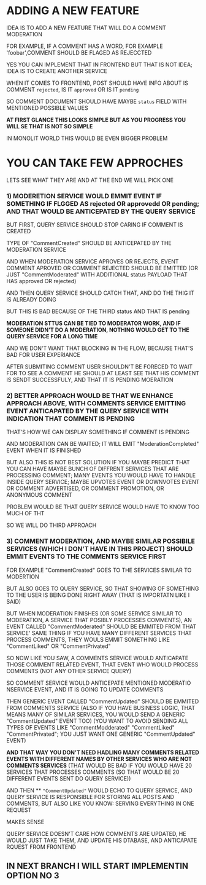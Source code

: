 # ADDING A NEW FEATURE

IDEA IS TO ADD A NEW FEATURE THAT WILL DO A COMMENT MODERATION

FOR EXAMPLE, IF A COMMENT HAS A WORD, FOR EXAMPLE 'foobar',COMMENT SHOULD BE FLAGED AS REJECCTED

YES YOU CAN IMPLEMENT THAT IN FRONTEND BUT THAT IS NOT IDEA; IDEA IS TO CREATE ANOTHER SERVICE

WHEN IT COMES TO FRONTEND, POST SHOULD HAVE INFO ABOUT IS COMMENT `rejected`, IS IT `approved` OR IS IT `pending`

SO COMMENT DOCUMENT SHOULD HAVE MAYBE `status` FIELD WITH MENTIONED POSSIBLE VALUES

**AT FIRST GLANCE THIS LOOKS SIMPLE BUT AS YOU PROGRESS YOU WILL SE THAT IS NOT SO SIMPLE**

IN MONOLIT WORLD THIS WOULD BE EVEN BIGGER PROBLEM

# YOU CAN TAKE FEW APPROCHES

LETS SEE WHAT THEY ARE AND AT THE END WE WILL PICK ONE

### 1) MODERETION SERVICE WOULD EMMIT EVENT IF SOMETHING IF FLGGED AS rejected OR approvedd OR pending; AND THAT WOULD BE ANTICEPATED BY THE QUERY SERVICE

BUT FIRST, QUERY SERVICE SHOULD STOP CARING IF COMMENT IS CREATED

TYPE OF "CommentCreated" SHOULD BE ANTICEPATED BY THE MODERATION SERVICE

AND WHEN MODERATION SERVICE APROVES OR REJECTS, EVENT COMMENT APROVED OR COMMENT REJECTED SHOULD BE EMITTED (OR JUST "CommentModerated" WITH ADDITIONAL status PAYLOAD THAT HAS approved OR rejected)

AND THEN QUERY SERVICE SHOULD CATCH THAT, AND DO THE THIG IT IS ALREADY DOING

BUT THIS IS BAD BECAUSE OF THE THIRD status AND THAT IS pending

**MODERATION STTUS CAN BE TIED TO MODERATOR WORK, AND IF SOMEONE DIDN'T DO A MODERATION, NOTHING WOULD GET TO THE QUERY SERVICE FOR A LONG TIME**

AND WE DON'T WANT THAT BLOCKING IN THE FLOW, BECAUSE THAT'S BAD FOR USER EXPERIANCE

AFTER SUBMITING COMMENT USER SHOULDN'T BE FORECED TO WAIT FOR TO SEE A COMMENT HE SHOULD AT LEAST SEE THAT HIS COMMENT IS SENDT SUCCESSFULY, AND THAT IT IS PENDING MOERATION

### 2) BETTER APPROACH WOULD BE THAT WE ENHANCE APPROACH ABOVE, WITH COMMENTS SERVICE EMITTING EVENT ANTICAPATED BY THE QUERY SERVICE WITH INDICATION THAT COMMENT IS PENDING

THAT'S HOW WE CAN DISPLAY SOMETHING IF COMMENT IS PENDING

AND MODERATION CAN BE WAITED; IT WILL EMIT "ModerationCompleted" EVENT WHEN IT IS FINISHED

BUT ALSO THIS IS NOT BEST SOLUTION IF YOU MAYBE PREDICT THAT YOU CAN HAVE MAYBE BUNCH OF DIFFRENT SERVICES THAT ARE PROCESSING COMMENT; MANY EVENTS YOU WOULD HAVE TO HANDLE INSIDE QUERY SERVICE; MAYBE UPVOTES EVENT OR DOWNVOTES EVENT OR COMMENT ADVERTISED, OR COMMENT PROMOTION, OR ANONYMOUS COMMENT

PROBLEM WOULD BE THAT QUERY SERVICE WOULD HAVE TO KNOW TOO MUCH OF THT

SO WE WILL DO THIRD APPROACH

### 3) COMMENT MODERATION, AND MAYBE SIMILAR POSSIBILE SERVICES (WHICH I DON'T HAVE IN THIS PROJECT) SHOULD EMMIT EVENTS TO THE COMMENTS SERVICE FIRST

FOR EXAMPLE "CommentCreated" GOES TO THE SERVICES SIMILAR TO MODERTION

BUT ALSO GOES TO QUERY SERVICE, SO THAT SHOWING OF SOMETHING TO THE USER IS BEING DONE RIGHT AWAY (THAT IS IMPORTATN LIKE I SAID)

BUT WHEN MODERATION FINISHES (OR SOME SERVICE SIMILAR TO MODERATION, A SERVICE THAT POSIBLY PROCESSES COMMENTS), AN EVENT CALLED "CommentModerated" SHOULD BE EMMITED FROM THAT SERVICE' SAME THING IF YOU HAVE MANY DIFFERENT SERVICES THAT PROCESS COMMENTS, THEY WOULS EMMIT SOMETHING LIKE "CommentLiked" OR "CommentPrivated"

SO NOW LIKE YOU SAW, A COMMENTS SERVICE WOULD ANTICAPATE THOSE COMMENT RELATED EVENT, THAT EVENT WHO WOULD PROCESS COMMENTS (NOT ANY OTHER SERVICE QUERY)

SO COMMENT SERVICE WOULD ANTICEPATE MENTIONED MODERATIO NSERVICE EVENT, AND IT IS GOING TO UPDATE COMMENTS

THEN GENERIC EVENT CALLED "CommentUpdated" SHOULD BE EMMITED FROM COMMENTS SERVICE (ALSO IF YOU HAVE BUSINESS LOGIC, THAT MEANS MANY OF SIMILAR SERVICES, YOU WOULD SEND A GENERIC "CommentUpdated" EVENT TOO) (YOU WANT TO AVOID SENDING ALL TYPES OF EVENTS LIKE "CommentModderated" "CommentLiked" "CommentPrivated"; YOU JUST WANT ONE GENERIC "CommentUpdated" EVENT)

**AND THAT WAY YOU DON'T NEED HADLING MANY COMMENTS RELATED EVENTS WITH DIFFERENT NAMES BY OTHER SERVICES WHO ARE NOT COMMENTS SERVICES** (THAT WOULD BE BAD IF YOU WOULD HAVE 20 SERVICES THAT PROCESSES COMMENTS (SO THAT WOULD BE 20 DIFFERENT EVENTS SENT DO QUERY SERVICE))

AND THEN ** `"CommentUpdated"`  WOULD ECHO TO QUERY SERVICE, AND QUERY SERVICE IS RESPONSIBLE FOR STORING ALL POSTS AND COMMENTS, BUT ALSO LIKE YOU KNOW: SERVING EVERYTHING IN ONE REQUEST

MAKES SENSE

QUERY SERVICE DOESN'T CARE HOW COMMENTS ARE UPDATED, HE WOULD JUST TAKE THEM, AND UPDATE HIS DTABASE, AND ANTICAPATE RQUEST FROM FRONTEND

## IN NEXT BRANCH I WILL START IMPLEMENTIN OPTION NO 3
